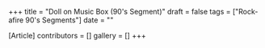 +++
title = "Doll on Music Box (90's Segment)"
draft = false
tags = ["Rock-afire 90's Segments"]
date = ""

[Article]
contributors = []
gallery = []
+++